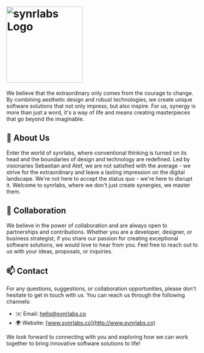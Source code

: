 # <img src="https://cloud.synrlabs.co/apps/files_sharing/publicpreview/ZfYrZnHyHNwnPTD?file=/&fileId=376&x=3840&y=1600&a=true" alt="synrlabs Logo" width="200">

We believe that the extraordinary only comes from the courage to change. By combining aesthetic design and robust technologies, we create unique software solutions that not only impress, but also inspire. For us, synergy is more than just a word, it's a way of life and means creating masterpieces that go beyond the imaginable. 


## 💜 About Us

Enter the world of synrlabs, where conventional thinking is turned on its head and the boundaries of design and technology are redefined. Led by visionaries Sebastian and Atef, we are not satisfied with the average - we strive for the extraordinary and leave a lasting impression on the digital landscape. We're not here to accept the status quo - we're here to disrupt it. Welcome to synrlabs, where we don't just create synergies, we master them. 

## 🤝 Collaboration

We believe in the power of collaboration and are always open to partnerships and contributions. Whether you are a developer, designer, or business strategist, if you share our passion for creating exceptional software solutions, we would love to hear from you. Feel free to reach out to us with your ideas, proposals, or inquiries.

## 📫 Contact

For any questions, suggestions, or collaboration opportunities, please don't hesitate to get in touch with us. You can reach us through the following channels:

- ✉️ Email: hello@synrlabs.co
- 🌍 Website: [www.synrlabs.co](http://www.synrlabs.co)

We look forward to connecting with you and exploring how we can work together to bring innovative software solutions to life!

